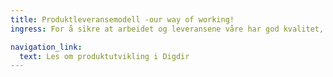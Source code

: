 ```yaml
---
title: Produktleveransemodell -our way of working!
ingress: For å sikre at arbeidet og leveransene våre har god kvalitet, jobber teamene etter et definert rammeverk og metoder. Teamene jobber systematisk og selvstendig, og leverer med ulik hyppighet. Vi sikrer at vi er forutsigbare og konsekvente ved å ha noen felles rammer for måten vi jobber på.

navigation_link:
  text: Les om produktutvikling i Digdir
---
```

